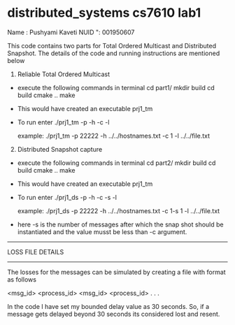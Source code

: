 # distributed_systems cs7610 lab1
Name : Pushyami Kaveti
NUID ": 001950607

This code contains two parts for Total Ordered Multicast and Distributed Snapshot. The details of the code and running instructions are mentioned below

1. Reliable Total Ordered Multicast 
* execute the following commands in terminal
  cd part1/
  mkdir build
  cd build
  cmake ..
  make

* This would have created an executable prj1_tm
* To run enter
  ./prj1_tm -p <portnumber> -h <hostfile-path> -c <No Messages>  -l <loss-details-file-path>

  example:
  ./prj1_tm -p 22222 -h ../../hostnames.txt -c 1 -l ../../file.txt
  


2. Distributed Snapshot capture
* execute the following commands in terminal
  cd part2/
  mkdir build
  cd build
  cmake ..
  make

* This would have created an executable prj1_tm
* To run enter
  ./prj1_ds -p <portnumber> -h <hostfile-path> -c <No Messages> -s <No-Messages-snapshot> -l <loss-details-file-path>
  
  example:
  ./prj1_ds -p 22222 -h ../../hostnames.txt -c 1-s 1 -l ../../file.txt

* here -s is the number of messages after which the snap shot should be instantiated and the value musst be less than -c argument.

---------------------------------------------------------
LOSS FILE DETAILS

---------------------------------------------------------

The losses for the messages can be simulated by creating a file with format as follows

<msg_id> <process_id>
<msg_id> <process_id>
.
.
.

In the code I have set my bounded delay value as 30 seconds. So, if a message gets delayed beyond 30 seconds its considered lost and resent. 

